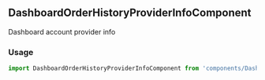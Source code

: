 ## DashboardOrderHistoryProviderInfoComponent

Dashboard account provider info

### Usage

```javascript
import DashboardOrderHistoryProviderInfoComponent from 'components/DashboardOrderHistoryProviderInfoComponent/DashboardOrderHistoryProviderInfoComponent.js';
```
